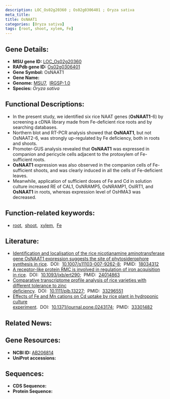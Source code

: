 ```yaml
---
description: LOC_Os02g20360 ; Os02g0306401 ; Oryza sativa
meta_title:
title: OsNAAT1
categories: [Oryza sativa]
tags: [root, shoot, xylem, Fe]
---
```


## Gene Details:
- **MSU gene ID:** [LOC_Os02g20360](http://rice.uga.edu/cgi-bin/ORF_infopage.cgi?orf=LOC_Os02g20360)  
- **RAPdb gene ID:** [Os02g0306401](https://rapdb.dna.affrc.go.jp/locus/?name=Os02g0306401)  
- **Gene Symbol:** OsNAAT1
- **Gene Name:**
- **Genome:**  [MSU7](http://rice.uga.edu/),&nbsp;&nbsp;[IRGSP-1.0](https://rapdb.dna.affrc.go.jp/download/irgsp1.html)
- **Species:** *Oryza sativa*

## Functional Descriptions:
   - In the present study, we identified six rice NAAT genes (**OsNAAT1**-6) by screening a cDNA library made from Fe-deficient rice roots and by searching databases.
   - Northern blot and RT-PCR analysis showed that **OsNAAT1**, but not OsNAAT2-6, was strongly up-regulated by Fe deficiency, both in roots and shoots.
   - Promoter-GUS analysis revealed that **OsNAAT1** was expressed in companion and pericycle cells adjacent to the protoxylem of Fe-sufficient roots.
   - **OsNAAT1** expression was also observed in the companion cells of Fe-sufficient shoots, and was clearly induced in all the cells of Fe-deficient leaves.
   - Meanwhile, application of sufficient doses of Fe and Cd in solution culture increased RE of CAL1, OsNRAMP5, OsNRAMP1, OsIRT1, and **OsNAAT1** in roots, whereas expression level of OsHMA3 was decreased.

## Function-related keywords:
   - [root](/tags/root/),&nbsp;&nbsp;[shoot](/tags/shoot/),&nbsp;&nbsp;[xylem](/tags/xylem/),&nbsp;&nbsp;[Fe](/tags/Fe/)

## Literature:
   - [Identification and localisation of the rice nicotianamine aminotransferase gene OsNAAT1 expression suggests the site of phytosiderophore synthesis in rice](https://www.doi.org/10.1007/s11103-007-9262-8).&nbsp;&nbsp;DOI:&nbsp;&nbsp;[10.1007/s11103-007-9262-8](https://www.doi.org/10.1007/s11103-007-9262-8);&nbsp;&nbsp;PMID:&nbsp;&nbsp;[18034312](https://pubmed.ncbi.nlm.nih.gov/18034312/)
   - [A receptor-like protein RMC is involved in regulation of iron acquisition in rice](https://www.doi.org/10.1093/jxb/ert290).&nbsp;&nbsp;DOI:&nbsp;&nbsp;[10.1093/jxb/ert290](https://www.doi.org/10.1093/jxb/ert290);&nbsp;&nbsp;PMID:&nbsp;&nbsp;[24014863](https://pubmed.ncbi.nlm.nih.gov/24014863/)
   - [Comparative transcriptome profile analysis of rice varieties with different tolerance to zinc deficiency](https://www.doi.org/10.1111/plb.13227).&nbsp;&nbsp;DOI:&nbsp;&nbsp;[10.1111/plb.13227](https://www.doi.org/10.1111/plb.13227);&nbsp;&nbsp;PMID:&nbsp;&nbsp;[33296551](https://pubmed.ncbi.nlm.nih.gov/33296551/)
   - [Effects of Fe and Mn cations on Cd uptake by rice plant in hydroponic culture experiment](https://www.doi.org/10.1371/journal.pone.0243174).&nbsp;&nbsp;DOI:&nbsp;&nbsp;[10.1371/journal.pone.0243174](https://www.doi.org/10.1371/journal.pone.0243174);&nbsp;&nbsp;PMID:&nbsp;&nbsp;[33301482](https://pubmed.ncbi.nlm.nih.gov/33301482/)

## Related News:

## Gene Resources:
- **NCBI ID:**  [AB206814](http://www.ncbi.nlm.nih.gov/nuccore/AB206814)
- **UniProt accessions:** [](https://www.uniprot.org/uniprotkb//entry)

## Sequences:
- **CDS Sequence:**
- **Protein Sequence:**
